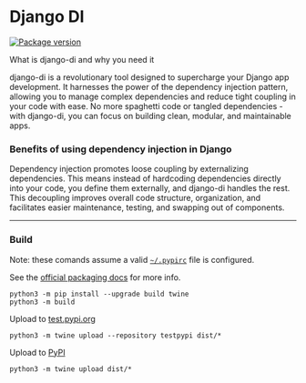 # Django DI

<p style="align: center">
    <a href="https://pypi.org/project/django-di" target="_blank">
        <img src="https://img.shields.io/pypi/v/django-di?label=PyPI" alt="Package version">
    </a>
</p

### What is django-di and why you need it

django-di is a revolutionary tool designed to supercharge your Django app development. It harnesses the power of the dependency injection pattern, allowing you to manage complex dependencies and reduce tight coupling in your code with ease. No more spaghetti code or tangled dependencies - with django-di, you can focus on building clean, modular, and maintainable apps.

### Benefits of using dependency injection in Django

Dependency injection promotes loose coupling by externalizing dependencies. This means instead of hardcoding dependencies directly into your code, you define them externally, and django-di handles the rest. This decoupling improves overall code structure, organization, and facilitates easier maintenance, testing, and swapping out of components.

---

### Build

Note: these comands assume a valid [`~/.pypirc`](https://packaging.python.org/en/latest/specifications/pypirc/) file is configured.

See the [official packaging docs](https://packaging.python.org/en/latest/tutorials/packaging-projects/) for more info.

```shell
python3 -m pip install --upgrade build twine
python3 -m build
```

Upload to [test.pypi.org](https://test.pypi.org)

```shell
python3 -m twine upload --repository testpypi dist/*
```

Upload to [PyPI](https://pypi.org)

```shell
python3 -m twine upload dist/*
```

